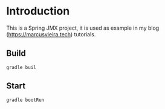 # Introduction
This is a Spring JMX project, it is used as example in my blog (https://marcusvieira.tech) tutorials.

## Build

```
gradle buil
```

## Start

```
gradle bootRun
```
